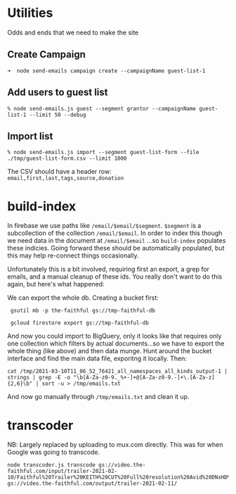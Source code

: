 # Utilities

Odds and ends that we need to make the site

## Create Campaign

```
➜  node send-emails campaign create --campaignName guest-list-1                               
```

## Add users to guest list

```
% node send-emails.js guest --segment grantor --campaignName guest-list-1 --limit 50 --debug 
```

## Import list

```
% node send-emails.js import --segment guest-list-form --file ./tmp/guest-list-form.csv --limit 1000 
```

The CSV should have a header row: `email,first,last,tags,source,donation`

# build-index

In firebase we use paths like `/email/$email/$segment`. `$segment` is a subcollection of the collection `/email/$email`. In order to index this though we need data in the document at `/email/$email` ...so `build-index` populates these indicies. Going forward these should be automatically populated, but this may help re-connect things occasionally.

Unfortunately this is a bit involved, requiring first an export, a grep for emails, and a manual cleanup of these ids. You really don't want to do this again, but here's what happened:

We can export the whole db. Creating a bucket first:

```
 gsutil mb -p the-faithful gs://tmp-faithful-db
```

```
 gcloud firestore export gs://tmp-faithful-db 
```

And now you could import to BigQuery, only it looks like that requires only one collection which filters by actual documents...so we have to export the whole thing (like above) and then data munge. Hunt around the bucket interface and find the main data file, exporitng it locally. Then:

```
cat /tmp/2021-03-10T11_06_52_76421_all_namespaces_all_kinds_output-1 | strings | grep -E -o "\b[A-Za-z0-9._%+-]+@[A-Za-z0-9.-]+\.[A-Za-z]{2,6}\b" | sort -u > /tmp/emails.txt
```

And now go manually through `/tmp/emails.txt` and clean it up.

# transcoder

NB: Largely replaced by uploading to mux.com directly. This was for when Google was going to transcode.

```
node transcoder.js transcode gs://video.the-faithful.com/input/trailer-2021-02-10/Faithful%20Trailer%20KEITH%20CUT%20Full%20resolution%20Avid%20DNxHD%20175x%20_200810.mov gs://video.the-faithful.com/output/trailer-2021-02-11/
```

